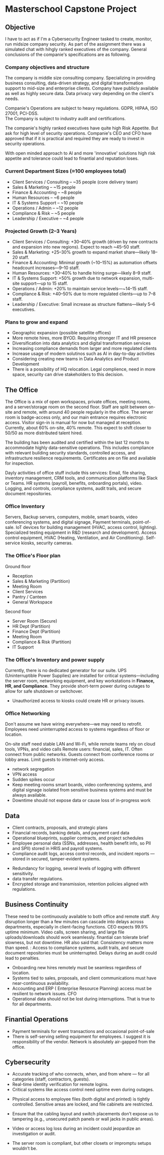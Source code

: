 # Masterschool Capstone Project

## Objective

I have to act as if I'm a Cybersecurity Engineer tasked to create, monitor, run midsize company security.
As part of the assignment there was a simulated chat with hihgly ranked executives of the company. General conclusions of the companie's specifications are as following.

### Company objectives and structure

The company is middle size consulting company. Specializing in providing business consulting, data-driven strategy, and digital transformation support to mid-size and enterprise clients. Company have publicly available as well as highly secure data. Data privacy vary depending on the client's needs.

Companie's Operations are subject to heavy regulations. GDPR, HIPAA, ISO 27001, PCI-DSS.     
The Company is subject to industry audit and certifications.

The companie's highly ranked executives have quite high Risk Appetite. But ask for high level of security operations. Companie's CEO and CFO have approved that if it is practical and required they are ready to invest in security operations.

With open minded approach to AI and more 'innovative' solutions high risk appetite and tolerance could lead to finantial and reputation loses.

### Current Department Sizes (≈100 employees total)

- Client Services / Consulting – ~35 people (core delivery team)
- Sales & Marketing – ~15 people
- Finance & Accounting – ~8 people
- Human Resources – ~6 people
- IT & Systems Support – ~10 people
- Operations / Admin – ~12 people
- Compliance & Risk – ~5 people
- Leadership / Executive – ~4 people

### Projected Growth (2–3 Years)

- Client Services / Consulting: +30–40% growth (driven by new contracts and expansion into new regions). Expect to reach ~45–50 staff.
- Sales & Marketing: +25–30% growth to expand market share—likely 18–20 staff.
- Finance & Accounting: Minimal growth (~10–15%) as automation offsets headcount increases—9–10 staff.
- Human Resources: +30–40% to handle hiring surge—likely 8–9 staff.
- IT & Systems Support: +50% growth due to network expansion, multi-site support—up to 15 staff.
- Operations / Admin: +20% to maintain service levels—~14–15 staff.
- Compliance & Risk: +40–50% due to more regulated clients—up to 7–8 staff.
- Leadership / Executive: Small increase as structure flattens—likely 5–6 executives.

### Plans to grow and expand

- Geographic expansion (possible satellite offices)
- More remote hires, more BYOD. Requiring stronger IT and HR presence
- Diversification into data analytics and digital transformation services
- Increasing compliance demands from larger and more regulated clients
- Increase usage of modern solutinos such as AI in day-to-day activities
- Considering creating new teams in Data Analytics and Product Development
- There is a possibility of HQ relocation. Legal complience, need in more space, security can drive stakeholders to this decision.

## The Office

The Office is a mix of open workspaces, private offices, meeting rooms, and a server/storage room on the second floor. Staff are split between on-site and remote, with around 40 people regularly in the office. The server room is badge-access only, and our main entrance requires electronic access. Visitor sign-in is manual for now but managed at reception. Currently, about 60% on-site, 40% remote. This  expect to shift closer to 50/50 as more distributed talent hired.

The building has been audited and certified within the last 12 months to accommodate highly data-sensitive operations. This includes compliance with relevant building security standards, controlled access, and infrastructure resilience requirements. Certificates are on file and available for inspection.

Dayly activities of office stuff include this services: Email, file sharing, inventory management, CRM tools, and communication platforms like Slack or Teams.  HR systems (payroll, benefits, onboarding portals), video. Logging, and controls, compliance systems, audit trails, and secure document repositories.

### Office Inventory

Servers, Backup servers, computers, mobile, smart boards, video conferencing systems, and digital signage, Payment terminals, point-of-sale. IoT devices for building management (HVAC, access control, lighting). Specialized testing equipment in R&D (research and development). Access control equipment, HVAC (Heating, Ventilation, and Air Conditioning). Self-service kiosks, security cameras.

### The Office's Floor plan

Ground floor

- Reception      
- Sales & Marketing (Partition)
- Meeting Room
- Client Services 
- Pantry / Canteen
- General Workspace


Second floor

- Server Room (Secure)
- HR Dept (Partition)
- Finance Dept (Partition)
- Meeting Room
- Compliance & Risk (Partition)
- IT Support

### The Office's Inventory and power supply

Currently, there is no dedicated generator for our suite.
UPS (Uninterruptible Power Supplies) are installed for critical systems—including the server room, networking equipment, and key workstations in **Finance, HR, and Compliance**. They provide short-term power during outages to allow for safe shutdown or switchover.

* Unauthorized access to kiosks could create HR or privacy issues.


### Office Networking

Don't assume we have wiring everywhere—we may need to retrofit. Employees need uninterrupted access to systems regardless of floor or location.

On-site staff need stable LAN and Wi-Fi, while remote teams rely on cloud tools, VPNs, and video calls
Remote users: financial, sales, IT. Often connect from public networks.
Guests connect from conference rooms or lobby areas. Limit guests to internet-only access.

* network segregation
* VPN access
* Sudden spikes occur
* Keep meeting rooms smart boards, video conferencing systems, and digital signage isolated from sensitive business systems and must be always available.
* Downtime should not expose data or cause loss of in-progress work

## Data

- Client contracts, proposals, and strategic plans
- Financial records, banking details, and payment card data
- Operational blueprints, supplier contracts, and project schedules
- Employee personal data (SSNs, addresses, health benefit info, so PII and SPII) stored in HRIS and payroll systems.
- Compliance audit logs, access control records, and incident reports — stored in secured, tamper-evident systems.
* Redundancy for logging, several levels of logging with different sensitivity.
* data transfer regulations.
* Encrypted storage and transmission, retention policies aligned with regulations.

## Business Continuity

These need to be continuously available to both office and remote staff. Any disruption longer than a few minutes can cascade into delays across departments, especially in client-facing functions. CEO expects 99.9% uptime minimum. Video calls, screen sharing, and large file uploads/downloads should work seamlessly.
finantial can tolerate brief slowness, but not downtime. HR also said that: Consistency matters more than speed. : Access to compliance systems, audit trails, and secure document repositories must be uninterrupted. Delays during an audit could lead to penalties.

* Onboarding new hires remotely must be seamless regardless of location.
* Systems tied to sales, proposals, and client communications must have near-continuous availability.
* Accounting and ERP ( Enterprise Resource Planning) access must be resilient to network issues. CFO
* Operational data should not be lost during interruptions. That is true to for all departments.


## Finantial Operations

- Payment terminals for event transactions and occasional point-of-sale 
- There is self-serving selling equipment for employees. I suggest it is responsibility of the vendor. Network is absolutely air-gapped from the office.


## Cybersecurity

- Accurate tracking of who connects, when, and from where — for all categories (staff, contractors, guests).
-  Real-time identity verification for remote logins.
- Critical systems like access control need uptime even during outages.

* Physical access to employee files (both digital and printed) is tightly controlled. Sensitive areas are locked, and file cabinets are restricted.

* Ensure that the cabling layout and switch placements don’t expose us to tampering (e.g., unsecured patch panels or wall jacks in public areas).
* Video or access log loss during an incident could jeopardize an investigation or audit.
* The server room is compliant, but other closets or impromptu setups wouldn’t be.

